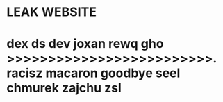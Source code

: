 # LEAK WEBSITE

# dex ds dev joxan rewq gho >>>>>>>>>>>>>>>>>>>>>>>>>. racisz macaron goodbye seel chmurek zajchu zsl
